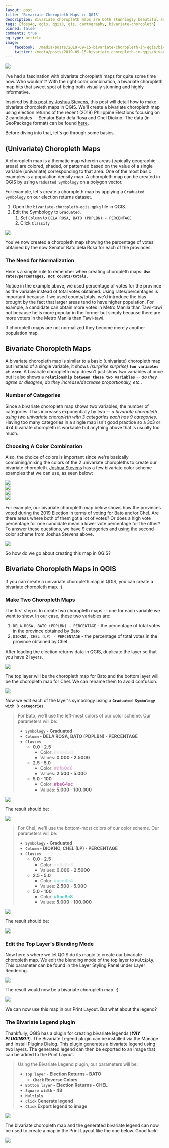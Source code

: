 ```yaml
---
layout: post
title: 'Bivariate Choropleth Maps in QGIS'
description: Bivariate choropleth maps are both stunningly beautiful and informative. Here's how you can create them in QGIS.
tags: [foss4g, qgis, qgis3, gis, cartography, bivariate-choropleth]
pinned: false
comments: true
og_type: article
image:
    facebook:  /media/posts/2019-09-15-bivariate-choropleth-in-qgis/bivariate-choropleth-banner.png
    twitter: /media/posts/2019-09-15-bivariate-choropleth-in-qgis/bivariate-choropleth-banner.png
---
```


<div class='col-lg-12 img-container'><img class='img-fluid post-img img-shadow' src='{{ site.baseurl }}/media/posts/2019-09-15-bivariate-choropleth-in-qgis/bivariate-choropleth-banner.png'></div>

I've had a fascination with bivariate choropleth maps for quite some time now. Who wouldn't? With the right color combination, a bivariate choropleth map hits that sweet spot of being both visually stunning and highly informative.

Inspired by [this post by Joshua Stevens](https://www.joshuastevens.net/cartography/make-a-bivariate-choropleth-map/), this post will detail how to make bivariate choropleth maps in QGIS. We'll create a bivariate choropleth map using election returns of the recent (2019) Philippine Elections focusing on 2 candidates -- Senator Bato dela Rosa and Chel Diokno. The data (in GeoPackage format) can be found [here](http://bit.ly/data-bivariate-choropleth-in-qgis).

Before diving into that, let's go through some basics.

## (Univariate) Choropleth Maps
A choropleth map is a thematic map wherein areas (typically geographic areas) are colored, shaded, or patterned based on the value of a single variable (univariate) corresponding to that area. One of the most basic examples is a population density map. A choropleth map can be created in QGIS by using ```Graduated Symbology``` on a polygon vector.

For example, let's create a choropleth map by applying a ```Graduated Symbology``` on our election returns dataset.
1. Open the ```bivariate-choropleth-qgis.gpkg``` file in QGIS.
2. Edit the Symbology to ```Graduated```.
    1. Set ```Column``` to ```DELA ROSA, BATO (PDPLBN) - PERCENTAGE```
    2. Click ```Classify```

<div class='col-lg-12 img-container'><img class='img-fluid post-img img-shadow' src='{{ site.baseurl }}/media/posts/2019-09-15-bivariate-choropleth-in-qgis/choro-01.gif'></div>

You've now created a choropleth map showing the percentage of votes obtained by the now Senator Bato dela Rosa for each of the provinces.

### The Need for Normalization
Here's a simple rule to remember when creating choropleth maps: **```Use rates/percentages, not counts/totals.```**

Notice in the example above, we used percentage of votes for the province as the variable instead of total votes obtained. Using rates/percentages is important because if we used counts/totals, we'd introduce the bias brought by the fact that larger areas tend to have higher population. For example, a candidate can obtain more votes in Metro Manila than Tawi-tawi not because he is more popular in the former but simply because there are more voters in the Metro Manila than Tawi-tawi.

If choropleth maps are not normalized they become merely another population map.

## Bivariate Choropleth Maps
A bivariate choropleth map is similar to a basic (univariate) choropleth map but instead of a single variable, it shows *(surprise surprise)* **```two variables at once```**. A bivariate choropleth map doesn't just show two variables at once but it also shows a **```relationship between these two variables```** -- *do they agree or disagree, do they increase/decrease proportionally, etc.*.

### Number of Categories
Since a bivariate choropleth map shows two variables, the number of categories it has increases exponentially by two -- *a bivariate choropleth using two univariate choropleth with 3 categories each has 9 categories*. Having too many categories in a single map isn't good practice so a 3x3 or 4x4 bivariate choropleth is workable but anything above that is usually too much.

### Choosing A Color Combination
Also, the choice of colors is important since we're basically combining/mixing the colors of the 2 univariate choropleths to create our bivariate choropleth. [Joshua Stevens](https://www.joshuastevens.net/cartography/make-a-bivariate-choropleth-map/) has a few bivariate color scheme examples that we can use, as seen below:

<div class='row'>
    <div class='col-lg-3 col-md-3 col-sm-6 img-container'><img class='img-fluid post-img img-shadow' src='{{ site.baseurl }}/media/posts/2019-09-15-bivariate-choropleth-in-qgis/js_bivariatePalettes-1.png'></div>
    <div class='col-lg-3 col-md-3 col-sm-6 img-container'><img class='img-fluid post-img img-shadow' src='{{ site.baseurl }}/media/posts/2019-09-15-bivariate-choropleth-in-qgis/js_bivariatePalettes-2.png'></div>
    <div class='col-lg-3 col-md-3 col-sm-6 img-container'><img class='img-fluid post-img img-shadow' src='{{ site.baseurl }}/media/posts/2019-09-15-bivariate-choropleth-in-qgis/js_bivariatePalettes-3.png'></div>
    <div class='col-lg-3 col-md-3 col-sm-6 img-container'><img class='img-fluid post-img img-shadow' src='{{ site.baseurl }}/media/posts/2019-09-15-bivariate-choropleth-in-qgis/js_bivariatePalettes-4.png'></div>
</div>

For example, our bivariate choropleth map below shows how the provinces voted during the 2019 Election in terms of voting for Bato and/or Chel. Are there areas where both of them got a lot of votes? Or does a high vote percentage for one candidate mean a lower vote percentage for the other? To answer these questions, we have 9 categories and using the second color scheme from Joshua Stevens above.

<div class='col-lg-12 img-container'><img class='img-fluid post-img img-shadow' src='{{ site.baseurl }}/media/posts/2019-09-15-bivariate-choropleth-in-qgis/bivariate-choropleth-banner.png'></div>

So how do we go about creating this map in QGIS?

## Bivariate Choropleth Maps in QGIS
If you can create a univariate choropleth map in QGIS, you can create a bivariate choropleth map. :)

### Make Two Choropleth Maps
The first step is to create two choropleth maps -- one for each variable we want to show. In our case, these two variables are:
1. ```DELA ROSA, BATO (PDPLBN) - PERCENTAGE``` - the percentage of total votes in the province obtained by Bato
2. ```DIOKNO, CHEL (LP) - PERCENTAGE``` - the percentage of total votes in the province obtained by Chel

After loading the election returns data in QGIS, duplicate the layer so that you have 2 layers.

<div class='col-lg-12 img-container'><img class='img-fluid post-img img-shadow' src='{{ site.baseurl }}/media/posts/2019-09-15-bivariate-choropleth-in-qgis/biva-01.png'></div>

The top layer will be the choropleth map for Bato and the bottom layer will be the choropleth map for Chel. We can rename them to avoid confusion.

<div class='col-lg-12 img-container'><img class='img-fluid post-img img-shadow' src='{{ site.baseurl }}/media/posts/2019-09-15-bivariate-choropleth-in-qgis/biva-02.png'></div>

Now we edit each of the layer's symbology using a **```Graduated Symbology with 3 categories```**.

>For Bato, we'll use the left-most colors of our color scheme. Our parameters will be:
>
>* **```Symbology``` - Graduated**
>* **```Column``` - DELA ROSA, BATO (PDPLBN) - PERCENTAGE**
>* **```Classes```**
>   * **0.0 - 2.5**
>       * Color: **<span style='color:#e8e8e8'>#e8e8e8</span>**
>       * Values: **0.000 - 2.5000**
>   * **2.5 - 5.0**
>       * Color: **<span style='color:#dfb0d6'>#dfb0d6</span>**
>       * Values: **2.500 - 5.000**
>   * **5.0 - 100**
>       * Color: **<span style='color:#be64ac'>#be64ac</span>**
>       * Values: **5.000 - 100.000**
>

<div class='col-lg-12 img-container'><img class='img-fluid post-img img-shadow' src='{{ site.baseurl }}/media/posts/2019-09-15-bivariate-choropleth-in-qgis/styles-bato.png'></div>

The result should be:
<div class='col-lg-12 img-container'><img class='img-fluid post-img img-shadow' src='{{ site.baseurl }}/media/posts/2019-09-15-bivariate-choropleth-in-qgis/styles-bato-0.png'></div>

>For Chel, we'll use the bottom-most colors of our color scheme. Our parameters will be:
>
>* **```Symbology``` - Graduated**
>* **```Column``` - DIOKNO, CHEL (LP) - PERCENTAGE**
>* **```Classes```**
>   * **0.0 - 2.5**
>       * Color: **<span style='color:#e8e8e8'>#e8e8e8</span>**
>       * Values: **0.000 - 2.5000**
>   * **2.5 - 5.0**
>       * Color: **<span style='color:#ace4e4'>#ace4e4</span>**
>       * Values: **2.500 - 5.000**
>   * **5.0 - 100**
>       * Color: **<span style='color:#5ac8c8'>#5ac8c8</span>**
>       * Values: **5.000 - 100.000**
>

<div class='col-lg-12 img-container'><img class='img-fluid post-img img-shadow' src='{{ site.baseurl }}/media/posts/2019-09-15-bivariate-choropleth-in-qgis/styles-chel.png'></div>

The result should be:
<div class='col-lg-12 img-container'><img class='img-fluid post-img img-shadow' src='{{ site.baseurl }}/media/posts/2019-09-15-bivariate-choropleth-in-qgis/styles-chel-0.png'></div>

### Edit the Top Layer's Blending Mode
Now here's where we let QGIS do its magic to create our bivariate choropleth map. We edit the blending mode of the top layer to **```Multiply```**. This parameter can be found in the Layer Styling Panel under Layer Rendering.

<div class='col-lg-12 img-container'><img class='img-fluid post-img img-shadow' src='{{ site.baseurl }}/media/posts/2019-09-15-bivariate-choropleth-in-qgis/styles-biva.png'></div>

The result would now be a bivariate choropleth map. :)

<div class='col-lg-12 img-container'><img class='img-fluid post-img img-shadow' src='{{ site.baseurl }}/media/posts/2019-09-15-bivariate-choropleth-in-qgis/styles-biva-0.png'></div>

We can now use this map in our Print Layout. But what about the legend?

### The Bivariate Legend plugin
Thankfully, QGIS has a plugin for creating bivariate legends (**_YAY PLUGINS!!!_**). The Bivariate Legend plugin can be installed via the Manage and Install Plugins Dialog. This plugin generates a bivariate legend using two layers. The generated legend can then be exported to an image that can be added to the Print Layout.

>Using the Bivariate Legend plugin, our parameters will be:
>
>* **```Top layer``` - Election Returns - BATO**
>   * **```Check``` Reverse Colors**
>* **```Bottom layer``` - Election Returns - CHEL**
>* **```Square width``` -  48**
>* **```Multiply```**
>* **```Click``` Generate legend**
>* **```Click``` Export legend to image**
>
<div class='col-lg-12 img-container'><img class='img-fluid post-img img-shadow' src='{{ site.baseurl }}/media/posts/2019-09-15-bivariate-choropleth-in-qgis/styles-legend.png'></div>

The bivariate choropleth map and the generated bivariate legend can now be used to create a map in the Print Layout like the one below. Good luck!

<div class='col-lg-12 img-container'><img class='img-fluid post-img img-shadow' src='{{ site.baseurl }}/media/posts/2019-09-15-bivariate-choropleth-in-qgis/bivariate-choropleth-banner.png'></div>
